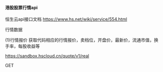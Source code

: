 
#### 港股股票行情api

恒生云api接口文档
https://www.hs.net/wiki/service/554.html

行情数据

(1)行情报价
获取代码相应的行情报价，卖档位，开盘价，最新价，流通市值，换手率，每股收益等

https://sandbox.hscloud.cn/quote/v1/real

GET

